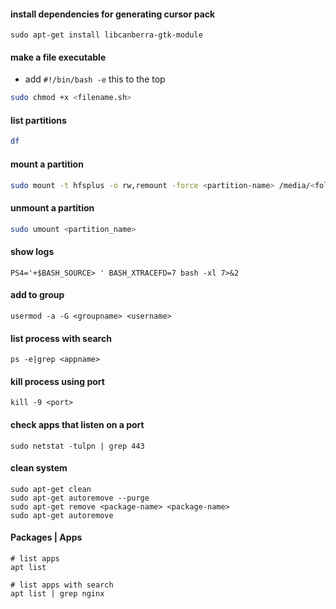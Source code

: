 #### install dependencies for generating cursor pack

```
sudo apt-get install libcanberra-gtk-module
```

#### make a file executable

- add `#!/bin/bash -e` this to the top

```bash
sudo chmod +x <filename.sh>
```

#### list partitions

```bash
df
```

#### mount a partition

```bash
sudo mount -t hfsplus -o rw,remount -force <partition-name> /media/<folder-name>
```

#### unmount a partition

```bash
sudo umount <partition_name>
```

#### show logs

```
PS4='+$BASH_SOURCE> ' BASH_XTRACEFD=7 bash -xl 7>&2
```

#### add to group

```
usermod -a -G <groupname> <username>
```

#### list process with search

```
ps -e|grep <appname>
```

#### kill process using port

```
kill -9 <port>
```

#### check apps that listen on a port

```
sudo netstat -tulpn | grep 443
```

#### clean system

```
sudo apt-get clean
sudo apt-get autoremove --purge
sudo apt-get remove <package-name> <package-name>
sudo apt-get autoremove
```

#### Packages | Apps

```
# list apps
apt list

# list apps with search
apt list | grep nginx
```
